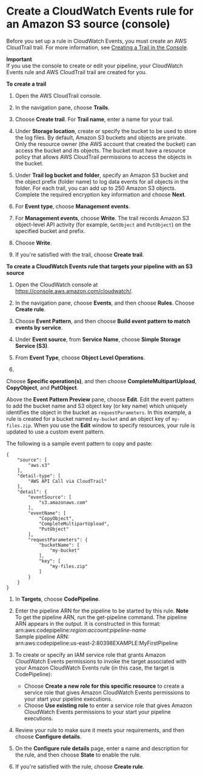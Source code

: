 # Create a CloudWatch Events rule for an Amazon S3 source \(console\)<a name="create-cloudtrail-S3-source-console"></a>

Before you set up a rule in CloudWatch Events, you must create an AWS CloudTrail trail\. For more information, see [Creating a Trail in the Console](https://docs.aws.amazon.com/awscloudtrail/latest/userguide/cloudtrail-create-a-trail-using-the-console-first-time.html)\.

**Important**  
If you use the console to create or edit your pipeline, your CloudWatch Events rule and AWS CloudTrail trail are created for you\.

**To create a trail**

1. Open the AWS CloudTrail console\.

1. In the navigation pane, choose **Trails**\.

1. Choose **Create trail**\. For **Trail name**, enter a name for your trail\.

1. Under **Storage location**, create or specify the bucket to be used to store the log files\. By default, Amazon S3 buckets and objects are private\. Only the resource owner \(the AWS account that created the bucket\) can access the bucket and its objects\. The bucket must have a resource policy that allows AWS CloudTrail permissions to access the objects in the bucket\.

1. Under **Trail log bucket and folder**, specify an Amazon S3 bucket and the object prefix \(folder name\) to log data events for all objects in the folder\. For each trail, you can add up to 250 Amazon S3 objects\. Complete the required encryption key information and choose **Next**\.

1. For **Event type**, choose **Management events**\.

1. For **Management events**, choose **Write**\. The trail records Amazon S3 object\-level API activity \(for example, `GetObject` and `PutObject`\) on the specified bucket and prefix\.

1. Choose **Write**\. 

1. If you're satisfied with the trail, choose **Create trail**\.

**To create a CloudWatch Events rule that targets your pipeline with an S3 source**

1. Open the CloudWatch console at [https://console\.aws\.amazon\.com/cloudwatch/](https://console.aws.amazon.com/cloudwatch/)\.

1. In the navigation pane, choose **Events**, and then choose **Rules**\. Choose **Create rule**\.

1. Choose **Event Pattern**, and then choose **Build event pattern to match events by service**\.

1. Under **Event source**, from **Service Name**, choose **Simple Storage Service \(S3\)**\.

1. From **Event Type**, choose **Object Level Operations**\.

1. 

   Choose **Specific operation\(s\)**, and then choose **CompleteMultipartUpload**, **CopyObject**, and **PutObject**\.

   Above the **Event Pattern Preview** pane, choose **Edit**\. Edit the event pattern to add the bucket name and S3 object key \(or key name\) which uniquely identifies the object in the bucket as `requestParameters`\. In this example, a rule is created for a bucket named `my-bucket` and an object key of `my-files.zip`\. When you use the **Edit** window to specify resources, your rule is updated to use a custom event pattern\.

   The following is a sample event pattern to copy and paste:

   ```
   {
       "source": [
           "aws.s3"
       ],
       "detail-type": [
           "AWS API Call via CloudTrail"
       ],
       "detail": {
           "eventSource": [
               "s3.amazonaws.com"
           ],
           "eventName": [
               "CopyObject",
               "CompleteMultipartUpload",
               "PutObject"
           ],
           "requestParameters": {
               "bucketName": [
                   "my-bucket"
               ],
               "key": [
                   "my-files.zip"
               ]
           }
       }
   }
   ```

1. In **Targets**, choose **CodePipeline**\.

1. Enter the pipeline ARN for the pipeline to be started by this rule\.
**Note**  
To get the pipeline ARN, run the get\-pipeline command\. The pipeline ARN appears in the output\. It is constructed in this format:   
arn:aws:codepipeline:*region*:*account*:*pipeline\-name*  
Sample pipeline ARN:  
arn:aws:codepipeline:us\-east\-2:80398EXAMPLE:MyFirstPipeline 

1. To create or specify an IAM service role that grants Amazon CloudWatch Events permissions to invoke the target associated with your Amazon CloudWatch Events rule \(in this case, the target is CodePipeline\): 
   + Choose **Create a new role for this specific resource** to create a service role that gives Amazon CloudWatch Events permissions to your start your pipeline executions\.
   + Choose **Use existing role** to enter a service role that gives Amazon CloudWatch Events permissions to your start your pipeline executions\.

1. Review your rule to make sure it meets your requirements, and then choose **Configure details**\.

1. On the **Configure rule details** page, enter a name and description for the rule, and then choose **State** to enable the rule\.

1. If you're satisfied with the rule, choose **Create rule**\.